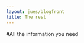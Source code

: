 ```yaml
---
layout: jues/blogfront
title: The rest
---
```

#All the information you need<br/>

<!--

## Conference concept<br/>

The Copenhagen Jenkins User Event is focusing on gathering both current and soon-to-be users and developers of the Jenkins Continuous Integration server from all over Scandinavia to meet and get inspired by like minded peers and the presentations from community frontrunners as well as everyday Jenkins users.

To accommodate everyone, the program is constructed by a mix of presentations, tech-talks, user stories, workshops, birds-of-a-feather sessions, and facilitated Open Space discussions. Throughout the day there will be plenty of opportunity to network and get into rewarding discussions with Jenkins peers. In short, the JCICPH seeks to provide a venue for stakeholders within the Jenkins CI community to meet other people and companies who are equally engaged in Continuous Delivery and Continuous Integration with Jenkins and make valuable connections for the future.

### Catering
Lunch, drinks and snacks are served on-site throughout the day.

### How to find by car and where to park at University of Copenhagen
There is easy access to the August Krogh Institute from the highway system around Copenhagen and Malmø, and good parking conditions at the institute. We have arranged for parking tickets for attendees, which can be found at the registration counter upon arrival. When arriving from outside the Copenhagen area, follow the signs to København N (Copenhagen North). You may find it inconvenient to travel by car in the central part of Copenhagen.

### How to get there by public transportation

From Nørreport Station the city buses will take you straight to the venue, get off at the University Park (Universitetsparken). You can use the bus line no. 42, 43, 150S, 184 and 185.<br/>


### Accommodation in Copenhagen

There are not a lot of accommodations close to the venue, however Copenhagen is very small and the venue can easily be accessed with public transportation. We can recommend the following two places, which are located centrally and fairly cheap.<br/>

[Hotel Skt. Petri](http://www.sktpetri.com/)<br/>
Krystalgade 22, 1172 Copenhagen<br/>

[Wakeup Copenhagen](https://www.wakeupcopenhagen.dk)<br/>
Borgergade 9, Copenhagen, 1300, Copenhagen<br/>

### Information for Sponsors

Delivery of stand material can be sent to the event venue. All items must have the following information clearly indicated: "Jenkins CI User Event", name of the exhibiting company, number of pieces, and name of the person in charge of the stand.<br/>
NOTE: All material must reach the event venue, no later than Aug. 20th.

### Please send to

Datalogisk Institut, DIKU<br/>
Att: Ann Steendahl Søndergaard<br/>
Universitetsparken 5<br/>
DK-2100 København Ø<br/>
Denmark<br/>

### The  Jenkins CI Code Camp

Each year, in conjunction with the JCICPH, Praqma also arranges The Jenkins CI Community Code Camp. It's always on the day before the User Event and has become one of our most popular events, where Jenkins peers band together to contribute content back to the community. Often the Code Camp is visited by community celebs - so is a great opportunity to “code with the stars”.
The intended audience for Code Camp is both experienced Jenkins developers and developers who are looking at getting started with Jenkins plugin development.

### Speakers

Find more details specifically for speakers [here](/agenda/speaker.html).

### Sponsor lineup

Find more details specifically for sponsors in the lineup [here](/agenda/sponsor-lineup.html).
-->

